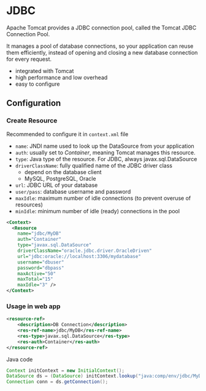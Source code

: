 # JDBC

Apache Tomcat provides a JDBC connection pool, called the Tomcat JDBC Connection Pool.

It manages a pool of database connections, so your application can reuse them efficiently, instead of opening and closing a new database connection for every request.

- integrated with Tomcat
- high performance and low overhead
- easy to configure

## Configuration

### Create Resource

Recommended to configure it in `context.xml` file

- `name`: JNDI name used to look up the DataSource from your application
- `auth`: usually set to _Container_, meaning Tomcat manages this resource.
- `type`: Java type of the resource. For JDBC, always javax.sql.DataSource
- `driverClassName`: fully qualified name of the JDBC driver class
  - depend on the database client
  - MySQL, PostgreSQL, Oracle
- `url`: JDBC URL of your database
- `user/pass`: database username and password
- `maxIdle`: maximum number of idle connections (to prevent overuse of resources)
- `minIdle`: minimum number of idle (ready) connections in the pool

```xml
<Context>
  <Resource
    name="jdbc/MyDB"
    auth="Container"
    type="javax.sql.DataSource"
    driverClassName="oracle.jdbc.driver.OracleDriven"
    url="jdbc:oracle://localhost:3306/mydatabase"
    username="dbuser"
    password="dbpass"
    maxActive="50"
    maxTotal="15"
    maxIdle="3" />
</Context>
```

### Usage in web app

```xml
<resource-ref>
    <description>DB Connection</description>
    <res-ref-name>jdbc/MyDB</res-ref-name>
    <res-type>javax.sql.DataSource</res-type>
    <res-auth>Container</res-auth>
</resource-ref>
```

Java code

```java
Context initContext = new InitialContext();
DataSource ds = (DataSource) initContext.lookup("java:comp/env/jdbc/MyDB");
Connection conn = ds.getConnection();
```
